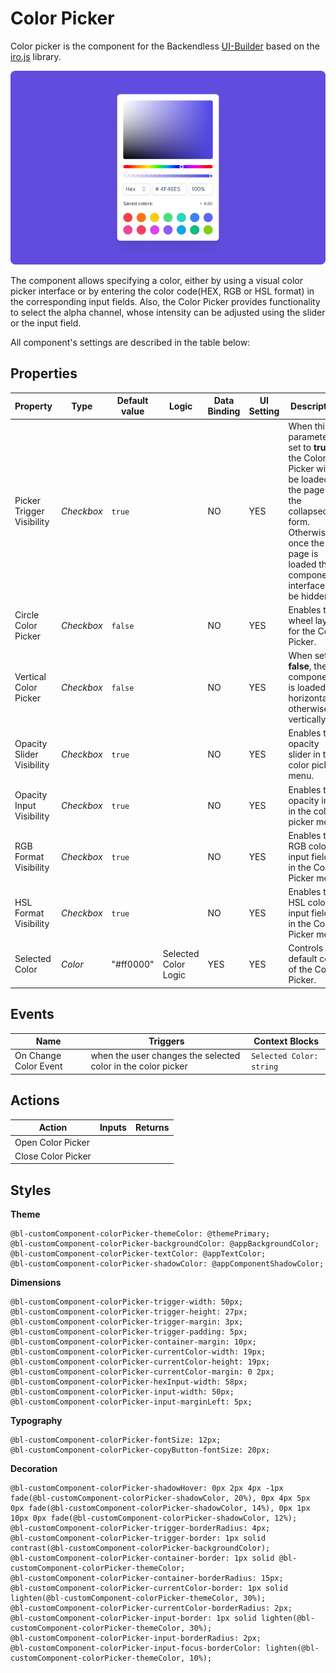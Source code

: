 # Color Picker

Color picker is the component for the Backendless [UI-Builder](https://backendless.com/developers/#ui-builder) based on the
[iro.js](https://github.com/jaames/iro.js) library.

<p align="center">
  <img src="./example-images/component_color_picker_1.png" alt="main thumbnail" width="780"/>
</p>

The component allows specifying a color, either by using a visual color picker interface or by entering the color code(HEX, RGB or HSL format) in the corresponding input fields. Also, the Color Picker provides functionality to select the alpha channel, whose intensity can be adjusted using the slider or the input field. 

All component's settings are described in the table below:

## Properties

| Property                  | Type       | Default value | Logic                | Data Binding | UI Setting | Description                                                  |
|---------------------------|------------|---------------|----------------------|--------------|------------|--------------------------------------------------------------|
| Picker Trigger Visibility | *Checkbox* | `true`        |                      | NO           | YES        | When this parameter is set to **true**, the Color Picker will be loaded on the page in the collapsed form. Otherwise, once the page is loaded the component's interface will be hidden.  |
| Circle Color Picker       | *Checkbox* | `false`       |                      | NO           | YES        | Enables the wheel layout for the Color Picker.                    |
| Vertical Color Picker     | *Checkbox* | `false`       |                      | NO           | YES        | When set to **false**, the component is loaded horizontally, otherwise vertically.  |
| Opacity Slider Visibility | *Checkbox* | `true`        |                      | NO           | YES        | Enables the opacity slider in the color picker menu.                  |
| Opacity Input Visibility  | *Checkbox* | `true`        |                      | NO           | YES        | Enables the opacity input in the color picker menu.                    |
| RGB Format Visibility     | *Checkbox* | `true`        |                      | NO           | YES        | Enables the RGB color input fields in the Color Picker menu.                |
| HSL Format Visibility     | *Checkbox* | `true`        |                      | NO           | YES        | Enables the HSL color input fields in the Color Picker menu.                 |
| Selected Color            | *Color*    | "#ff0000"     | Selected Color Logic | YES          | YES        | Controls the default color of the Color Picker.                  |

## Events

| Name                  | Triggers                                                     | Context Blocks           |
|-----------------------|--------------------------------------------------------------|--------------------------|
| On Change Color Event | when the user changes the selected color in the color picker | `Selected Color: string` |

## Actions

| Action             | Inputs | Returns |
|--------------------|--------|---------|
| Open Color Picker  |        |         |
| Close Color Picker |        |         |

## Styles

**Theme**

````
@bl-customComponent-colorPicker-themeColor: @themePrimary;
@bl-customComponent-colorPicker-backgroundColor: @appBackgroundColor;
@bl-customComponent-colorPicker-textColor: @appTextColor;
@bl-customComponent-colorPicker-shadowColor: @appComponentShadowColor;
````

**Dimensions**

````
@bl-customComponent-colorPicker-trigger-width: 50px;
@bl-customComponent-colorPicker-trigger-height: 27px;
@bl-customComponent-colorPicker-trigger-margin: 3px;
@bl-customComponent-colorPicker-trigger-padding: 5px;
@bl-customComponent-colorPicker-container-margin: 10px;
@bl-customComponent-colorPicker-currentColor-width: 19px;
@bl-customComponent-colorPicker-currentColor-height: 19px;
@bl-customComponent-colorPicker-currentColor-margin: 0 2px;
@bl-customComponent-colorPicker-hexInput-width: 58px;
@bl-customComponent-colorPicker-input-width: 50px;
@bl-customComponent-colorPicker-input-marginLeft: 5px;
````

**Typography**

````
@bl-customComponent-colorPicker-fontSize: 12px;
@bl-customComponent-colorPicker-copyButton-fontSize: 20px;
````

**Decoration**

````
@bl-customComponent-colorPicker-shadowHover: 0px 2px 4px -1px fade(@bl-customComponent-colorPicker-shadowColor, 20%), 0px 4px 5px 0px fade(@bl-customComponent-colorPicker-shadowColor, 14%), 0px 1px 10px 0px fade(@bl-customComponent-colorPicker-shadowColor, 12%);
@bl-customComponent-colorPicker-trigger-borderRadius: 4px;
@bl-customComponent-colorPicker-trigger-border: 1px solid contrast(@bl-customComponent-colorPicker-backgroundColor);
@bl-customComponent-colorPicker-container-border: 1px solid @bl-customComponent-colorPicker-themeColor;
@bl-customComponent-colorPicker-container-borderRadius: 15px;
@bl-customComponent-colorPicker-currentColor-border: 1px solid lighten(@bl-customComponent-colorPicker-themeColor, 30%);
@bl-customComponent-colorPicker-currentColor-borderRadius: 2px;
@bl-customComponent-colorPicker-input-border: 1px solid lighten(@bl-customComponent-colorPicker-themeColor, 30%);
@bl-customComponent-colorPicker-input-borderRadius: 2px;
@bl-customComponent-colorPicker-input-focus-borderColor: lighten(@bl-customComponent-colorPicker-themeColor, 10%);
````
